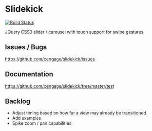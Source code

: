 Slidekick
=========

[![Build Status](https://api.travis-ci.org/cengage/slidekick.png)](http://travis-ci.org/cengage/slidekick)

JQuery CSS3 slider / carousel with touch support for swipe gestures.

## Issues / Bugs

https://github.com/cengage/slidekick/issues

## Documentation

https://github.com/cengage/slidekick/tree/master/test

## Backlog

- Adjust timing based on how far a view may already be transitioned.
- Add examples
- Spike zoom / pan capabilities.
